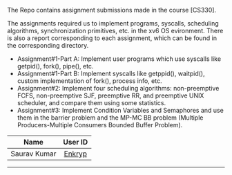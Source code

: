 The Repo contains assignment submissions made in the course [CS330].

The assignments required us to implement programs, syscalls, scheduling algorithms, synchronization primitives, etc. in the xv6 OS evironment. 
There is also a report corresponding to each assignment, which can be found in the corresponding directory.

- Assignment#1-Part A: Implement user programs which use syscalls like getpid(), fork(), pipe(), etc.
- Assignment#1-Part B: Implement syscalls like getppid(), waitpid(), custom implementation of fork(), process info, etc.
- Assignment#2: Implement four scheduling algorithms: non-preemptive FCFS, non-preemptive SJF, preemptive RR, and preemptive UNIX scheduler, and compare them using some statistics.
- Assignment#3: Implement Condition Variables and Semaphores and use them in the barrier problem and the MP-MC BB problem (Multiple Producers-Multiple Consumers Bounded Buffer Problem).


|Name|User ID|
|:-:|:-:|
|Saurav Kumar|[Enkryp](https://github.com/sauravkr21)|
---
